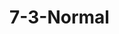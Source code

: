 <!--
 * @Author: your name
 * @Date: 2021-02-09 18:50:38
 * @LastEditTime: 2021-02-11 09:45:40
 * @LastEditors: Please set LastEditors
 * @Description: In User Settings Edit
 * @FilePath: /vuepress-starter/docs/Projects/README.md
-->
# 7-3-Normal